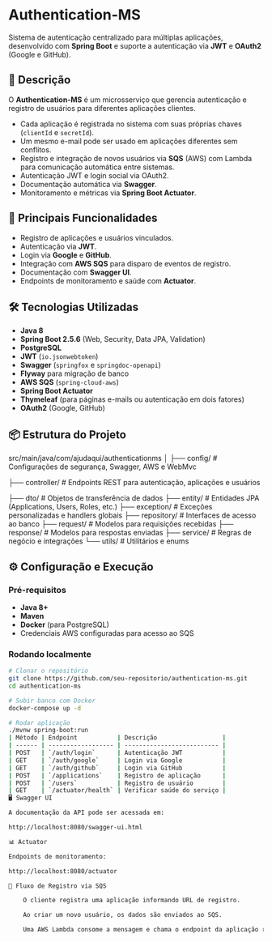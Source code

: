 # Authentication-MS  
Sistema de autenticação centralizado para múltiplas aplicações, desenvolvido com **Spring Boot** e suporte a autenticação via **JWT** e **OAuth2** (Google e GitHub).  

## 📌 Descrição  
O **Authentication-MS** é um microsserviço que gerencia autenticação e registro de usuários para diferentes aplicações clientes.  
- Cada aplicação é registrada no sistema com suas próprias chaves (`clientId` e `secretId`).  
- Um mesmo e-mail pode ser usado em aplicações diferentes sem conflitos.  
- Registro e integração de novos usuários via **SQS** (AWS) com Lambda para comunicação automática entre sistemas.  
- Autenticação JWT e login social via OAuth2.  
- Documentação automática via **Swagger**.  
- Monitoramento e métricas via **Spring Boot Actuator**.  

## 🚀 Principais Funcionalidades  
- Registro de aplicações e usuários vinculados.  
- Autenticação via **JWT**.  
- Login via **Google** e **GitHub**.  
- Integração com **AWS SQS** para disparo de eventos de registro.  
- Documentação com **Swagger UI**.  
- Endpoints de monitoramento e saúde com **Actuator**.  

## 🛠 Tecnologias Utilizadas  
- **Java 8**  
- **Spring Boot 2.5.6** (Web, Security, Data JPA, Validation)  
- **PostgreSQL**  
- **JWT** (`io.jsonwebtoken`)  
- **Swagger** (`springfox` e `springdoc-openapi`)  
- **Flyway** para migração de banco  
- **AWS SQS** (`spring-cloud-aws`)  
- **Spring Boot Actuator**  
- **Thymeleaf** (para páginas e-mails ou autenticação em dois fatores)  
- **OAuth2** (Google, GitHub)  

## 📦 Estrutura do Projeto  
src/main/java/com/ajudaqui/authenticationms
│
├── config/ # Configurações de segurança, Swagger, AWS e WebMvc

├── controller/ # Endpoints REST para autenticação, aplicações e usuários

├── dto/ # Objetos de transferência de dados
├── entity/ # Entidades JPA (Applications, Users, Roles, etc.)
├── exception/ # Exceções personalizadas e handlers globais
├── repository/ # Interfaces de acesso ao banco
├── request/ # Modelos para requisições recebidas
├── response/ # Modelos para respostas enviadas
├── service/ # Regras de negócio e integrações
└── utils/ # Utilitários e enums

## ⚙ Configuração e Execução  

### Pré-requisitos  
- **Java 8+**  
- **Maven**  
- **Docker** (para PostgreSQL)  
- Credenciais AWS configuradas para acesso ao SQS  

### Rodando localmente  
```bash
# Clonar o repositório
git clone https://github.com/seu-repositorio/authentication-ms.git
cd authentication-ms

# Subir banco com Docker
docker-compose up -d

# Rodar aplicação
./mvnw spring-boot:run
| Método | Endpoint           | Descrição                  |
| ------ | ------------------ | -------------------------- |
| POST   | `/auth/login`      | Autenticação JWT           |
| GET    | `/auth/google`     | Login via Google           |
| GET    | `/auth/github`     | Login via GitHub           |
| POST   | `/applications`    | Registro de aplicação      |
| POST   | `/users`           | Registro de usuário        |
| GET    | `/actuator/health` | Verificar saúde do serviço |
🖥 Swagger UI

A documentação da API pode ser acessada em:

http://localhost:8080/swagger-ui.html

📊 Actuator

Endpoints de monitoramento:

http://localhost:8080/actuator

📩 Fluxo de Registro via SQS

    O cliente registra uma aplicação informando URL de registro.

    Ao criar um novo usuário, os dados são enviados ao SQS.

    Uma AWS Lambda consome a mensagem e chama o endpoint da aplicação registrada para finalizar o cadastro.
